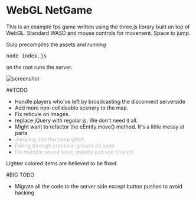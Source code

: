 # WebGL NetGame
This is an example fps game written using the three.js library built on top of WebGL. Standard WASD and mouse controls for movement. Space to jump.

Gulp precompiles the assets and running <pre>node index.js</pre> on the root runs the server.

![screenshot](https://github.com/samowen62/webGLnetGame/blob/master/images/game.png)

##TODO
* Handle players who've left by broadcasting the disconnect serverside
* Add more non-collideable scenery to the map.
* Fix reticule on images.
* replace jQuery with regular js. We don't need it all.
* Might want to refactor the cEntity.move() method. It's a little messy at parts
* <span style="color:#bbb">Jumping into the ramp glitch</span>
* <span style="color:#bbb">Falling through cracks in ground on jump</span>
* <span style="color:#bbb">Fix multiple sound issue (maybe just use howler).</span>

Lighter colored items are believed to be fixed.


#BIG TODO
* Migrate all the code to the server side except button pushes to avoid hacking